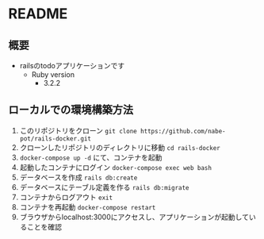 # README

## 概要

- railsのtodoアプリケーションです
  - Ruby version
    - 3.2.2

## ローカルでの環境構築方法

1. このリポジトリをクローン `git clone https://github.com/nabe-pot/rails-docker.git`
2. クローンしたリポジトリのディレクトリに移動 `cd rails-docker`
3. `docker-compose up -d` にて、コンテナを起動
4. 起動したコンテナにログイン `docker-compose exec web bash`
5. データベースを作成 `rails db:create`
6. データベースにテーブル定義を作る `rails db:migrate`
7. コンテナからログアウト `exit`
8. コンテナを再起動 `docker-compose restart`
9. ブラウザからlocalhost:3000にアクセスし、アプリケーションが起動していることを確認
